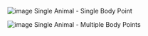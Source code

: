 ![image](https://github.com/neekeshpanchal/3D-Time-Series/assets/80868396/d8540ecb-3ea5-44d2-aab5-955151737a1a)
Single Animal - Single Body Point

![image](https://github.com/neekeshpanchal/3D-Time-Series/assets/80868396/8181af0a-5590-4ce6-84c2-29a33924df40)
Single Animal - Multiple Body Points

